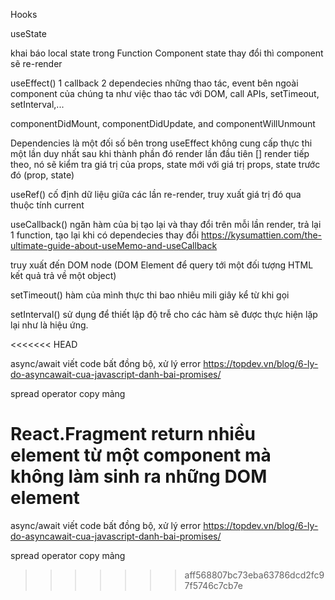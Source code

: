Hooks

useState

khai báo local state trong Function Component
state thay đổi thì component sẽ re-render

useEffect() 1 callback 2 dependecies
những thao tác, event bên ngoài component của chúng ta như việc thao tác với DOM, call APIs, setTimeout, setInterval,...

componentDidMount, componentDidUpdate, and componentWillUnmount

Dependencies là một đối số bên trong useEffect
không cung cấp
thực thi một lần duy nhất sau khi thành phần đó render lần đầu tiên []
render tiếp theo, nó sẽ kiểm tra giá trị của props, state mới với giá trị props, state trước đó (prop, state)

useRef()
cố định dữ liệu giữa các lần re-render, truy xuất giá trị đó qua thuộc tính current

useCallback()
ngăn hàm của bị tạo lại và thay đổi trên mỗi lần render, trả lại 1 function, tạo lại khi có dependecies thay đổi
https://kysumattien.com/the-ultimate-guide-about-useMemo-and-useCallback

truy xuất đến DOM node (DOM Element để query tới một đối tượng HTML kết quả trả về một object)

setTimeout()
hàm của mình thực thi bao nhiêu mili giây kể từ khi gọi

setInterval()
sử dụng để thiết lập độ trễ cho các hàm sẽ được thực hiện lặp lại như là hiệu ứng.

<<<<<<< HEAD

async/await viết code bất đồng bộ, xử lý error 
https://topdev.vn/blog/6-ly-do-asyncawait-cua-javascript-danh-bai-promises/


spread operator 
copy mảng

React.Fragment  return nhiều element từ một component mà không làm sinh ra những DOM element
=======
async/await viết code bất đồng bộ, xử lý error
https://topdev.vn/blog/6-ly-do-asyncawait-cua-javascript-danh-bai-promises/

spread operator
copy mảng
>>>>>>> aff568807bc73eba63786dcd2fc97f5746c7cb7e
